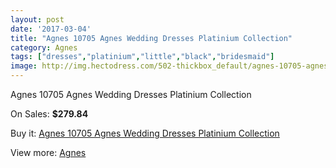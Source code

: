 ```yaml
---
layout: post
date: '2017-03-04'
title: "Agnes 10705 Agnes Wedding Dresses Platinium Collection"
category: Agnes
tags: ["dresses","platinium","little","black","bridesmaid"]
image: http://img.hectodress.com/502-thickbox_default/agnes-10705-agnes-wedding-dresses-platinium-collection.jpg
---
```

Agnes 10705 Agnes Wedding Dresses Platinium Collection

On Sales: **$279.84**
<a href="https://www.hectodress.com/agnes/308-agnes-10705-agnes-wedding-dresses-platinium-collection.html"><amp-img layout="responsive" width="600" height="600" src="//img.hectodress.com/502-thickbox_default/agnes-10705-agnes-wedding-dresses-platinium-collection.jpg" alt="Agnes 10705 Agnes Wedding Dresses Platinium Collection 0" /></a>

Buy it: [Agnes 10705 Agnes Wedding Dresses Platinium Collection](https://www.hectodress.com/agnes/308-agnes-10705-agnes-wedding-dresses-platinium-collection.html "Agnes 10705 Agnes Wedding Dresses Platinium Collection")

View more: [Agnes](https://www.hectodress.com/6-agnes "Agnes")